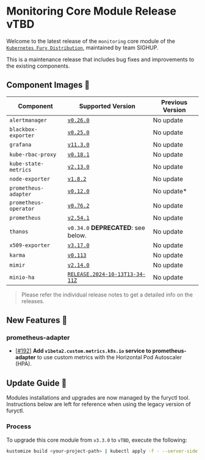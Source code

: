 # Monitoring Core Module Release vTBD

Welcome to the latest release of the `monitoring` core module of the [`Kubernetes Fury Distribution`](https://github.com/sighupio/fury-distribution), maintained by team SIGHUP.

This is a maintenance release that includes bug fixes and improvements to the existing components.

## Component Images 🚢

| Component             | Supported Version                                                                                          | Previous Version             |
| --------------------- | ---------------------------------------------------------------------------------------------------------- | ---------------------------- |
| `alertmanager`        | [`v0.26.0`](https://github.com/prometheus/alertmanager/releases/tag/v0.26.0)                               | No update                    |
| `blackbox-exporter`   | [`v0.25.0`](https://github.com/prometheus/blackbox_exporter/releases/tag/v0.25.0)                          | No update                    |
| `grafana`             | [`v11.3.0`](https://github.com/grafana/grafana/releases/tag/v11.3.0)                                       | No update                    |
| `kube-rbac-proxy`     | [`v0.18.1`](https://github.com/brancz/kube-rbac-proxy/releases/tag/v0.18.1)                                | No update                    |
| `kube-state-metrics`  | [`v2.13.0`](https://github.com/kubernetes/kube-state-metrics/releases/tag/v2.13.0)                         | No update                    |
| `node-exporter`       | [`v1.8.2`](https://github.com/prometheus/node_exporter/releases/tag/v1.8.2)                                | No update                    |
| `prometheus-adapter`  | [`v0.12.0`](https://github.com/kubernetes-sigs/prometheus-adapter/releases/tag/v0.12.0)                    | No update*                   |
| `prometheus-operator` | [`v0.76.2`](https://github.com/prometheus-operator/prometheus-operator/releases/tag/v0.76.2)               | No update                    |
| `prometheus`          | [`v2.54.1`](https://github.com/prometheus/prometheus/releases/tag/v2.54.1)                                 | No update                    |
| `thanos`              | `v0.34.0` **DEPRECATED**: see below.                                                                       | No update                    |
| `x509-exporter`       | [`v3.17.0`](https://github.com/enix/x509-certificate-exporter/releases/tag/v3.17.0)                        | No update                    |
| `karma`               | [`v0.113`](https://github.com/prymitive/karma/releases/tag/v0.113)                                         | No update                    |
| `mimir`               | [`v2.14.0`](https://github.com/grafana/mimir/releases/tag/mimir-2.14.0)                                    | No update                    |
| `minio-ha`            | [`RELEASE.2024-10-13T13-34-11Z`](https://github.com/minio/minio/releases/tag/RELEASE.2024-10-13T13-34-11Z) | No update                    |

> Please refer the individual release notes to get a detailed info on the releases.

## New Features 🎉

### prometheus-adapter

- [[#192](https://github.com/sighupio/fury-kubernetes-monitoring/pull/192)] **Add `v1beta2.custom.metrics.k8s.io` service to prometheus-adapter** to use custom metrics with the Horizontal Pod Autoscaler (HPA).

## Update Guide 🦮

Modules installations and upgrades are now managed by the furyctl tool. Instructions below are left for reference when using the legacy version of furyctl.

### Process

To upgrade this core module from `v3.3.0` to `vTBD`, execute the following:

```bash
kustomize build <your-project-path> | kubectl apply -f - --server-side
```
